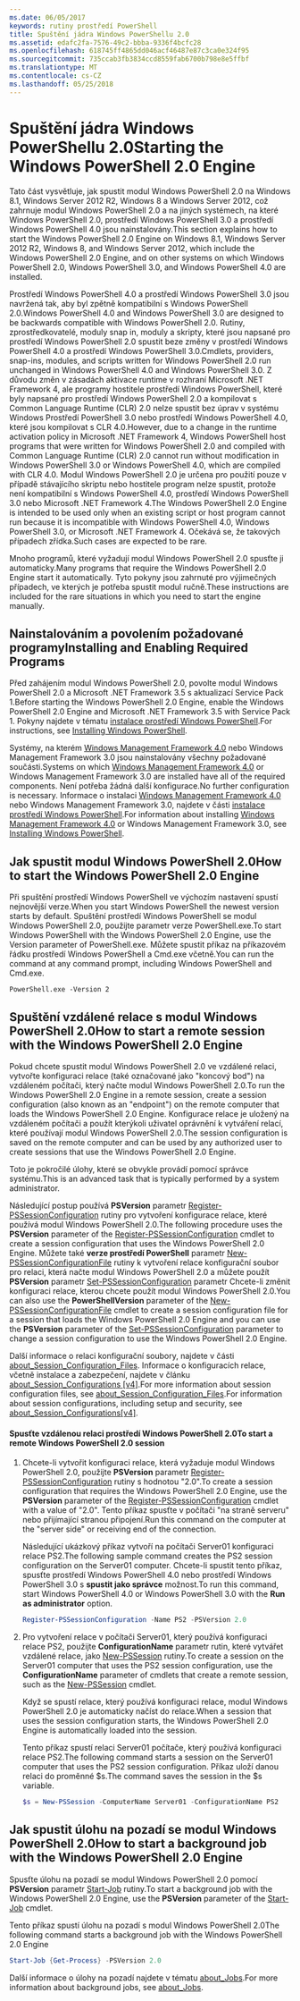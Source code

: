 ```yaml
---
ms.date: 06/05/2017
keywords: rutiny prostředí PowerShell
title: Spuštění jádra Windows PowerShellu 2.0
ms.assetid: edafc2fa-7576-49c2-bbba-9336f4bcfc28
ms.openlocfilehash: 618745ff4865dd046acf46487e87c3ca0e324f95
ms.sourcegitcommit: 735ccab3fb3834ccd8559fab6700b798e8e5ffbf
ms.translationtype: MT
ms.contentlocale: cs-CZ
ms.lasthandoff: 05/25/2018
---
```

# <a name="starting-the-windows-powershell-20-engine"></a><span data-ttu-id="ea7f7-103">Spuštění jádra Windows PowerShellu 2.0</span><span class="sxs-lookup"><span data-stu-id="ea7f7-103">Starting the Windows PowerShell 2.0 Engine</span></span>

<span data-ttu-id="ea7f7-104">Tato část vysvětluje, jak spustit modul Windows PowerShell 2.0 na Windows 8.1, Windows Server 2012 R2, Windows 8 a Windows Server 2012, což zahrnuje modul Windows PowerShell 2.0 a na jiných systémech, na které Windows PowerShell 2.0, prostředí Windows PowerShell 3.0 a prostředí Windows PowerShell 4.0 jsou nainstalovány.</span><span class="sxs-lookup"><span data-stu-id="ea7f7-104">This section explains how to start the Windows PowerShell 2.0 Engine on Windows 8.1, Windows Server 2012 R2, Windows 8, and Windows Server 2012, which include the Windows PowerShell 2.0 Engine, and on other systems on which Windows PowerShell 2.0, Windows PowerShell 3.0, and Windows PowerShell 4.0 are installed.</span></span>

<span data-ttu-id="ea7f7-105">Prostředí Windows PowerShell 4.0 a prostředí Windows PowerShell 3.0 jsou navržená tak, aby byl zpětně kompatibilní s Windows PowerShell 2.0.</span><span class="sxs-lookup"><span data-stu-id="ea7f7-105">Windows PowerShell 4.0 and Windows PowerShell 3.0 are designed to be backwards compatible with Windows PowerShell 2.0.</span></span> <span data-ttu-id="ea7f7-106">Rutiny, zprostředkovatelé, moduly snap in, moduly a skripty, které jsou napsané pro prostředí Windows PowerShell 2.0 spustit beze změny v prostředí Windows PowerShell 4.0 a prostředí Windows PowerShell 3.0.</span><span class="sxs-lookup"><span data-stu-id="ea7f7-106">Cmdlets, providers, snap-ins, modules, and scripts written for Windows PowerShell 2.0 run unchanged in Windows PowerShell 4.0 and Windows PowerShell 3.0.</span></span> <span data-ttu-id="ea7f7-107">Z důvodu změn v zásadách aktivace runtime v rozhraní Microsoft .NET Framework 4, ale programy hostitele prostředí Windows PowerShell, které byly napsané pro prostředí Windows PowerShell 2.0 a kompilovat s Common Language Runtime (CLR) 2.0 nelze spustit bez úprav v systému Windows Prostředí PowerShell 3.0 nebo prostředí Windows PowerShell 4.0, které jsou kompilovat s CLR 4.0.</span><span class="sxs-lookup"><span data-stu-id="ea7f7-107">However, due to a change in the runtime activation policy in Microsoft .NET Framework 4, Windows PowerShell host programs that were written for Windows PowerShell 2.0 and compiled with Common Language Runtime (CLR) 2.0 cannot run without modification in Windows PowerShell 3.0 or Windows PowerShell 4.0, which are compiled with CLR 4.0.</span></span> <span data-ttu-id="ea7f7-108">Modul Windows PowerShell 2.0 je určena pro použití pouze v případě stávajícího skriptu nebo hostitele program nelze spustit, protože není kompatibilní s Windows PowerShell 4.0, prostředí Windows PowerShell 3.0 nebo Microsoft .NET Framework 4.</span><span class="sxs-lookup"><span data-stu-id="ea7f7-108">The Windows PowerShell 2.0 Engine is intended to be used only when an existing script or host program cannot run because it is incompatible with Windows PowerShell 4.0, Windows PowerShell 3.0, or Microsoft .NET Framework 4.</span></span> <span data-ttu-id="ea7f7-109">Očekává se, že takových případech zřídka.</span><span class="sxs-lookup"><span data-stu-id="ea7f7-109">Such cases are expected to be rare.</span></span>

<span data-ttu-id="ea7f7-110">Mnoho programů, které vyžadují modul Windows PowerShell 2.0 spusťte ji automaticky.</span><span class="sxs-lookup"><span data-stu-id="ea7f7-110">Many programs that require the Windows PowerShell 2.0 Engine start it automatically.</span></span> <span data-ttu-id="ea7f7-111">Tyto pokyny jsou zahrnuté pro výjimečných případech, ve kterých je potřeba spustit modul ručně.</span><span class="sxs-lookup"><span data-stu-id="ea7f7-111">These instructions are included for the rare situations in which you need to start the engine manually.</span></span>

## <a name="installing-and-enabling-required-programs"></a><span data-ttu-id="ea7f7-112">Nainstalováním a povolením požadované programy</span><span class="sxs-lookup"><span data-stu-id="ea7f7-112">Installing and Enabling Required Programs</span></span>

<span data-ttu-id="ea7f7-113">Před zahájením modul Windows PowerShell 2.0, povolte modul Windows PowerShell 2.0 a Microsoft .NET Framework 3.5 s aktualizací Service Pack 1.</span><span class="sxs-lookup"><span data-stu-id="ea7f7-113">Before starting the Windows PowerShell 2.0 Engine, enable the Windows PowerShell 2.0 Engine and Microsoft .NET Framework 3.5 with Service Pack 1.</span></span> <span data-ttu-id="ea7f7-114">Pokyny najdete v tématu [instalace prostředí Windows PowerShell](Installing-Windows-PowerShell.md).</span><span class="sxs-lookup"><span data-stu-id="ea7f7-114">For instructions, see [Installing Windows PowerShell](Installing-Windows-PowerShell.md).</span></span>

<span data-ttu-id="ea7f7-115">Systémy, na kterém [Windows Management Framework 4.0](http://go.microsoft.com/fwlink/?LinkID=293881) nebo Windows Management Framework 3.0 jsou nainstalovány všechny požadované součásti.</span><span class="sxs-lookup"><span data-stu-id="ea7f7-115">Systems on which [Windows Management Framework 4.0](http://go.microsoft.com/fwlink/?LinkID=293881) or Windows Management Framework 3.0 are installed have all of the required components.</span></span> <span data-ttu-id="ea7f7-116">Není potřeba žádná další konfigurace.</span><span class="sxs-lookup"><span data-stu-id="ea7f7-116">No further configuration is necessary.</span></span> <span data-ttu-id="ea7f7-117">Informace o instalaci [Windows Management Framework 4.0](http://go.microsoft.com/fwlink/?LinkID=293881) nebo Windows Management Framework 3.0, najdete v části [instalace prostředí Windows PowerShell](Installing-Windows-PowerShell.md).</span><span class="sxs-lookup"><span data-stu-id="ea7f7-117">For information about installing [Windows Management Framework 4.0](http://go.microsoft.com/fwlink/?LinkID=293881) or Windows Management Framework 3.0, see [Installing Windows PowerShell](Installing-Windows-PowerShell.md).</span></span>

## <a name="how-to-start-the-windows-powershell-20-engine"></a><span data-ttu-id="ea7f7-118">Jak spustit modul Windows PowerShell 2.0</span><span class="sxs-lookup"><span data-stu-id="ea7f7-118">How to start the Windows PowerShell 2.0 Engine</span></span>

<span data-ttu-id="ea7f7-119">Při spuštění prostředí Windows PowerShell ve výchozím nastavení spustí nejnovější verze.</span><span class="sxs-lookup"><span data-stu-id="ea7f7-119">When you start Windows PowerShell the newest version starts by default.</span></span> <span data-ttu-id="ea7f7-120">Spuštění prostředí Windows PowerShell se modul Windows PowerShell 2.0, použijte parametr verze PowerShell.exe.</span><span class="sxs-lookup"><span data-stu-id="ea7f7-120">To start Windows PowerShell with the Windows PowerShell 2.0 Engine, use the Version parameter of PowerShell.exe.</span></span> <span data-ttu-id="ea7f7-121">Můžete spustit příkaz na příkazovém řádku prostředí Windows PowerShell a Cmd.exe včetně.</span><span class="sxs-lookup"><span data-stu-id="ea7f7-121">You can run the command at any command prompt, including Windows PowerShell and Cmd.exe.</span></span>

```
PowerShell.exe -Version 2
```

## <a name="how-to-start-a-remote-session-with-the-windows-powershell-20-engine"></a><span data-ttu-id="ea7f7-122">Spuštění vzdálené relace s modul Windows PowerShell 2.0</span><span class="sxs-lookup"><span data-stu-id="ea7f7-122">How to start a remote session with the Windows PowerShell 2.0 Engine</span></span>

<span data-ttu-id="ea7f7-123">Pokud chcete spustit modul Windows PowerShell 2.0 ve vzdálené relaci, vytvořte konfiguraci relace (také označované jako "koncový bod") na vzdáleném počítači, který načte modul Windows PowerShell 2.0.</span><span class="sxs-lookup"><span data-stu-id="ea7f7-123">To run the Windows PowerShell 2.0 Engine in a remote session, create a session configuration (also known as an "endpoint") on the remote computer that loads the Windows PowerShell 2.0 Engine.</span></span> <span data-ttu-id="ea7f7-124">Konfigurace relace je uložený na vzdáleném počítači a použít kterýkoli uživatel oprávnění k vytváření relací, které používají modul Windows PowerShell 2.0.</span><span class="sxs-lookup"><span data-stu-id="ea7f7-124">The session configuration is saved on the remote computer and can be used by any authorized user to create sessions that use the Windows PowerShell 2.0 Engine.</span></span>

<span data-ttu-id="ea7f7-125">Toto je pokročilé úlohy, které se obvykle provádí pomocí správce systému.</span><span class="sxs-lookup"><span data-stu-id="ea7f7-125">This is an advanced task that is typically performed by a system administrator.</span></span>

<span data-ttu-id="ea7f7-126">Následující postup používá **PSVersion** parametr [Register-PSSessionConfiguration](https://technet.microsoft.com/library/e9152ae2-bd6d-4056-9bc7-dc1893aa29ea) rutiny pro vytvoření konfigurace relace, které používá modul Windows PowerShell 2.0.</span><span class="sxs-lookup"><span data-stu-id="ea7f7-126">The following procedure uses the **PSVersion** parameter of the [Register-PSSessionConfiguration](https://technet.microsoft.com/library/e9152ae2-bd6d-4056-9bc7-dc1893aa29ea) cmdlet to create a session configuration that uses the Windows PowerShell 2.0 Engine.</span></span> <span data-ttu-id="ea7f7-127">Můžete také **verze prostředí PowerShell** parametr [New-PSSessionConfigurationFile](https://technet.microsoft.com/library/5f3e3633-6e90-479c-aea9-ba45a1954866) rutiny k vytvoření relace konfigurační soubor pro relaci, která načte modul Windows PowerShell 2.0 a můžete použít **PSVersion** parametr [Set-PSSessionConfiguration](https://technet.microsoft.com/library/b21fbad3-1759-4260-b206-dcb8431cd6ea) parametr Chcete-li změnit konfiguraci relace, kterou chcete použít modul Windows PowerShell 2.0.</span><span class="sxs-lookup"><span data-stu-id="ea7f7-127">You can also use the **PowerShellVersion** parameter of the [New-PSSessionConfigurationFile](https://technet.microsoft.com/library/5f3e3633-6e90-479c-aea9-ba45a1954866) cmdlet to create a session configuration file for a session that loads the Windows PowerShell 2.0 Engine and you can use the **PSVersion** parameter of the [Set-PSSessionConfiguration](https://technet.microsoft.com/library/b21fbad3-1759-4260-b206-dcb8431cd6ea) parameter to change a session configuration to use the Windows PowerShell 2.0 Engine.</span></span>

<span data-ttu-id="ea7f7-128">Další informace o relaci konfigurační soubory, najdete v části [about_Session_Configuration_Files](https://technet.microsoft.com/library/c7217447-1ebf-477b-a8ef-4dbe9a1473b8). Informace o konfiguracích relace, včetně instalace a zabezpečení, najdete v článku [about_Session_Configurations [v4]](https://technet.microsoft.com/library/a2fbe12a-350c-4d04-be50-24102824e3ab).</span><span class="sxs-lookup"><span data-stu-id="ea7f7-128">For more information about session configuration files, see [about_Session_Configuration_Files](https://technet.microsoft.com/library/c7217447-1ebf-477b-a8ef-4dbe9a1473b8).For information about session configurations, including setup and security, see [about_Session_Configurations[v4]](https://technet.microsoft.com/library/a2fbe12a-350c-4d04-be50-24102824e3ab).</span></span>

#### <a name="to-start-a-remote-windows-powershell-20-session"></a><span data-ttu-id="ea7f7-129">Spusťte vzdálenou relaci prostředí Windows PowerShell 2.0</span><span class="sxs-lookup"><span data-stu-id="ea7f7-129">To start a remote Windows PowerShell 2.0 session</span></span>

1. <span data-ttu-id="ea7f7-130">Chcete-li vytvořit konfiguraci relace, která vyžaduje modul Windows PowerShell 2.0, použijte **PSVersion** parametr [Register-PSSessionConfiguration](https://technet.microsoft.com/library/e9152ae2-bd6d-4056-9bc7-dc1893aa29ea) rutiny s hodnotou "2.0".</span><span class="sxs-lookup"><span data-stu-id="ea7f7-130">To create a session configuration that requires the Windows PowerShell 2.0 Engine, use the **PSVersion** parameter of the [Register-PSSessionConfiguration](https://technet.microsoft.com/library/e9152ae2-bd6d-4056-9bc7-dc1893aa29ea) cmdlet with a value of "2.0".</span></span> <span data-ttu-id="ea7f7-131">Tento příkaz spusťte v počítači "na straně serveru" nebo přijímající stranou připojení.</span><span class="sxs-lookup"><span data-stu-id="ea7f7-131">Run this command on the computer at the "server side" or receiving end of the connection.</span></span>

   <span data-ttu-id="ea7f7-132">Následující ukázkový příkaz vytvoří na počítači Server01 konfiguraci relace PS2.</span><span class="sxs-lookup"><span data-stu-id="ea7f7-132">The following sample command creates the PS2 session configuration on the Server01 computer.</span></span> <span data-ttu-id="ea7f7-133">Chcete-li spustit tento příkaz, spusťte prostředí Windows PowerShell 4.0 nebo prostředí Windows PowerShell 3.0 s **spustit jako správce** možnost.</span><span class="sxs-lookup"><span data-stu-id="ea7f7-133">To run this command, start Windows PowerShell 4.0 or Windows PowerShell 3.0 with the **Run as administrator** option.</span></span>

   ```powershell
   Register-PSSessionConfiguration -Name PS2 -PSVersion 2.0
   ```

2. <span data-ttu-id="ea7f7-134">Pro vytvoření relace v počítači Server01, který používá konfiguraci relace PS2, použijte **ConfigurationName** parametr rutin, které vytvářet vzdálené relace, jako [New-PSSession](https://technet.microsoft.com/library/76f6628c-054c-4eda-ba7a-a6f28daaa26f) rutiny.</span><span class="sxs-lookup"><span data-stu-id="ea7f7-134">To create a session on the Server01 computer that uses the PS2 session configuration, use the **ConfigurationName** parameter of cmdlets that create a remote session, such as the [New-PSSession](https://technet.microsoft.com/library/76f6628c-054c-4eda-ba7a-a6f28daaa26f) cmdlet.</span></span>

   <span data-ttu-id="ea7f7-135">Když se spustí relace, který používá konfiguraci relace, modul Windows PowerShell 2.0 je automaticky načíst do relace.</span><span class="sxs-lookup"><span data-stu-id="ea7f7-135">When a session that uses the session configuration starts, the Windows PowerShell 2.0 Engine is automatically loaded into the session.</span></span>

   <span data-ttu-id="ea7f7-136">Tento příkaz spustí relaci Server01 počítače, který používá konfiguraci relace PS2.</span><span class="sxs-lookup"><span data-stu-id="ea7f7-136">The following command starts a session on the Server01 computer that uses the PS2 session configuration.</span></span> <span data-ttu-id="ea7f7-137">Příkaz uloží danou relaci do proměnné $s.</span><span class="sxs-lookup"><span data-stu-id="ea7f7-137">The command saves the session in the $s variable.</span></span>

   ```powershell
   $s = New-PSSession -ComputerName Server01 -ConfigurationName PS2
   ```

## <a name="how-to-start-a-background-job-with-the-windows-powershell-20-engine"></a><span data-ttu-id="ea7f7-138">Jak spustit úlohu na pozadí se modul Windows PowerShell 2.0</span><span class="sxs-lookup"><span data-stu-id="ea7f7-138">How to start a background job with the Windows PowerShell 2.0 Engine</span></span>

<span data-ttu-id="ea7f7-139">Spusťte úlohu na pozadí se modul Windows PowerShell 2.0 pomocí **PSVersion** parametr [Start-Job](https://technet.microsoft.com/library/2bc04935-0deb-4ec0-b856-d7290cca6442) rutiny.</span><span class="sxs-lookup"><span data-stu-id="ea7f7-139">To start a background job with the Windows PowerShell 2.0 Engine, use the **PSVersion** parameter of the [Start-Job](https://technet.microsoft.com/library/2bc04935-0deb-4ec0-b856-d7290cca6442) cmdlet.</span></span>

<span data-ttu-id="ea7f7-140">Tento příkaz spustí úlohu na pozadí s modul Windows PowerShell 2.0</span><span class="sxs-lookup"><span data-stu-id="ea7f7-140">The following command starts a background job with the Windows PowerShell 2.0 Engine</span></span>

```powershell
Start-Job {Get-Process} -PSVersion 2.0
```

<span data-ttu-id="ea7f7-141">Další informace o úlohy na pozadí najdete v tématu [about_Jobs](/powershell/module/microsoft.powershell.core/about/about_jobs).</span><span class="sxs-lookup"><span data-stu-id="ea7f7-141">For more information about background jobs, see [about_Jobs](/powershell/module/microsoft.powershell.core/about/about_jobs).</span></span>